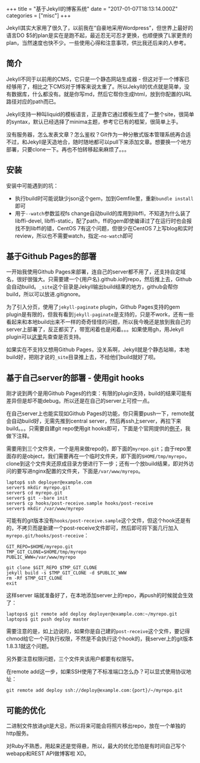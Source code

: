 +++
title = "基于Jekyll的博客系统"
date = "2017-01-07T18:13:14.000Z"
categories = ["misc"]
+++

Jekyll其实大家用了很久了，以前我在“自豪地采用Wordpress”，但世界上最好的语言DO $5的plan是实在是跑不起，最近忍无可忍才更换，也顺便换了L家更贵的plan，当然速度也快不少。一些使用心得和注意事项，供比我还后来的人参考。

## 简介
Jekyll不同于以前用的CMS，它只是一个静态网站生成器 - 但这对于一个博客已经够用了，相比之下CMS对于博客来说太重了。所以Jekyll的优点就是简单，没有数据库，什么都没有。就是你写md，然后它帮你生成html，放到你配置的URL路径对应的path而已。

Jekyll支持一种叫liquid的模板语言，正是靠它通过模板生成了一整个site，很简单的syntax，默认已经选择了minima主题，参考它已有的框架，很简单上手。

没有服务器，怎么发表文章？怎么鉴权？Git作为一种分散式版本管理系统再合适不过，和Jekyll是天造地合，随时随地都可以pull下来添加文章。想要换一个地方部署，只要clone一下。再也不怕转移起来麻烦了。。。

## 安装

安装中可能遇到的坑：
- 执行build时可能说缺少json这个gem，加到Gemfile里，重新`bundle install`即可
- 用于`--watch`参数监视fs change自动build的库用到libffi，不知道为什么装了libffi-devel, libffi-static，配了path，ffi的gem即使编译过了在运行时也会报找不到libffi的错，CentOS 7有这个问题，但很少在CentOS 7上写blog和实时review，所以也不需要watch，指定`—no-watch`即可

## 基于Github Pages的部署

一开始我使用Github Pages来部署，连自己的server都不用了，还支持自定域名，很好很强大。只需要建一个{用户名}.github.io的repo，然后推上去，Github会自动build。`_site`这个目录是Jekyll输出build结果的地方，github会帮你build，所以可以放进.gitignore。

为了引入分页，使用了`jekyll-paginate` plugin，Github Pages支持的gem plugin是有限的，但我有看到`jekyll-paginate`是支持的，只是不work，还有一些看起来和本地build出来不一样的奇奇怪怪的问题，所以我今晚还是放到我自己的server上部署了，反正都买了，带宽闲着也是闲着。。。如果使用gh，用Jekyll plugin可以[这里][gh plugins]先查查是否支持。

如果实在不支持又想用Github Pages，没关系啊，Jekyll就是个静态站嘛，本地build好，把刚才说的`_site`目录推上去，不给他们build就好了呗。

## 基于自己server的部署 - 使用git hooks

刚才说到两个是用Github Pages的约束：有限的plugin支持，build的结果可能有差异但是却不能debug。所以还是在自己的server上可控一点。

在自己server上也能实现如Github Pages的功能，你只需要push一下，remote就会自动build好，无需先推到central server，然后再ssh上server，再拉下来build。。。只需要自建git repo使用git hooks即可，下面是个官网提供的[例子][deployment example]，我做下注释。

需要用到三个文件夹，一个是用来做repo的，即下面的`myrepo.git`；由于repo里面存的是object，我们需要再在一个临时文件夹，即下面的`$HOME/tmp/myrepo`，clone到这个文件夹还原成目录方便进行下一步；还有一个放build结果，即对外访问的要写进nginx配置的文件夹，下面是`/var/www/myrepo`。

```
laptop$ ssh deployer@example.com
server$ mkdir myrepo.git
server$ cd myrepo.git
server$ git --bare init
server$ cp hooks/post-receive.sample hooks/post-receive
server$ mkdir /var/www/myrepo
```

可能有的git版本没有`hooks/post-receive.sample`这个文件，但这个hook还是有的，不拷贝而是新建一个post-receive文件即可，然后即可将下面几行加入`myrepo.git/hooks/post-receive`：

```
GIT_REPO=$HOME/myrepo.git
TMP_GIT_CLONE=$HOME/tmp/myrepo
PUBLIC_WWW=/var/www/myrepo

git clone $GIT_REPO $TMP_GIT_CLONE
jekyll build -s $TMP_GIT_CLONE -d $PUBLIC_WWW
rm -Rf $TMP_GIT_CLONE
exit
```

这样server 端就准备好了，在本地添加server上的repo，再push的时候就会生效了：

```
laptops$ git remote add deploy deployer@example.com:~/myrepo.git
laptops$ git push deploy master
```

需要注意的是，如上边说的，如果你是自己建的`post-receive`这个文件，要记得chmod给它一个可执行权限，不然是不会执行这个hook的，我server上的git版本1.8.3.1就这个问题。

另外要注意权限问题，三个文件夹该用户都要有权限写。

在remote add这一步，如果SSH使用了不标准端口怎么办？可以显式使用协议地址：
```
git remote add deploy ssh://deploy@example.com:{port}/~/myrepo.git
```

## 可能的优化

二进制文件放进git是大忌，所以将来可能会将照片移出repo，放在一个单独的http服务。

对Ruby不熟悉，用起来还是觉得悬，所以，最大的优化恐怕是有时间自己写个webapp和REST API做博客啦 XD。


[gh plugins]: https://pages.github.com/versions/
[deployment example]: https://jekyllrb.com/docs/deployment-methods/
